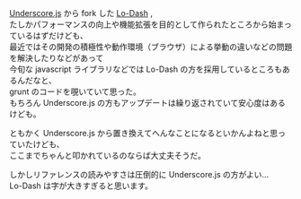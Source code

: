 [Underscore.js](http://underscorejs.org/) から fork した [Lo-Dash](http://lodash.com/) ,  
たしかパフォーマンスの向上や機能拡張を目的として作られたところから始まっているはずだけども、  
最近ではその開発の積極性や動作環境（ブラウザ）による挙動の違いなどの問題を解決したりなどがあって  
今旬な javascript ライブラリなどでは Lo-Dash の方を採用しているところもあるんだなと、  
grunt のコードを覗いていて思った。  
もちろん Underscore.js の方もアップデートは繰り返されていて安心度はあるけども。

ともかく Underscore.js から置き換えてへんなことになるといかんよねと思っていたけども、  
ここまでちゃんと叩かれているのならば大丈夫そうだ。

しかしリファレンスの読みやすさは圧倒的に Underscore.js の方がよい…  
Lo-Dash は字が大きすぎると思います。
